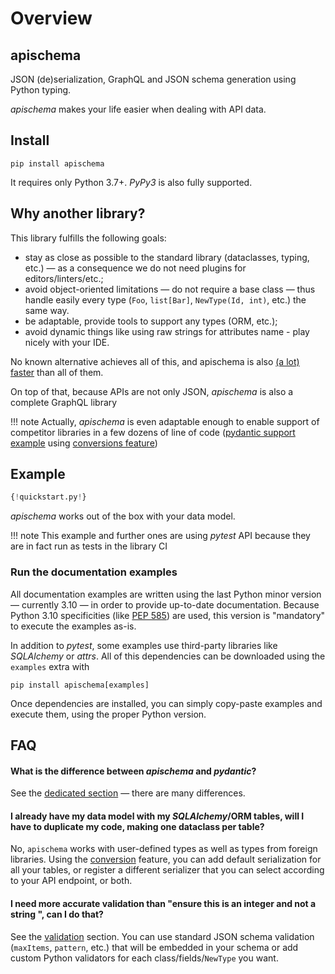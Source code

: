 # Overview

## apischema

JSON (de)serialization, GraphQL and JSON schema generation using Python typing.

*apischema* makes your life easier when dealing with API data.

<!--
## Documentation

[https://wyfo.github.io/apischema/](https://wyfo.github.io/apischema/)
-->

## Install
```shell
pip install apischema
```
It requires only Python 3.7+. *PyPy3* is also fully supported.

## Why another library?

<!--
(If you wonder how this differs from the *pydantic* library, see the [dedicated section of the documentation](difference_with_pydantic.md) — there are many differences.)
-->

This library fulfills the following goals:

- stay as close as possible to the standard library (dataclasses, typing, etc.) — as a consequence we do not need plugins for editors/linters/etc.;
- avoid object-oriented limitations — do not require a base class — thus handle easily every type (`Foo`, `list[Bar]`, `NewType(Id, int)`, etc.) the same way.
- be adaptable, provide tools to support any types (ORM, etc.);
- avoid dynamic things like using raw strings for attributes name - play nicely with your IDE.

No known alternative achieves all of this, and apischema is also [(a lot) faster](optimizations_and_benchmark.md#benchmark) than all of them.

On top of that, because APIs are not only JSON, *apischema* is also a complete GraphQL library

!!! note
    Actually, *apischema* is even adaptable enough to enable support of competitor libraries in a few dozens of line of code ([pydantic support example](examples/pydantic_support.md) using [conversions feature](conversions.md))

## Example

```python
{!quickstart.py!}
```
*apischema* works out of the box with your data model.

!!! note
    This example and further ones are using *pytest* API because they are in fact run as tests in the library CI

### Run the documentation examples

All documentation examples are written using the last Python minor version — currently 3.10 — in order to provide up-to-date documentation. Because Python 3.10 specificities (like [PEP 585](https://www.python.org/dev/peps/pep-0604/)) are used, this version is "mandatory" to execute the examples as-is.

In addition to *pytest*, some examples use third-party libraries like *SQLAlchemy* or *attrs*. All of this dependencies can be downloaded using the `examples` extra with
```shell
pip install apischema[examples]
```

Once dependencies are installed, you can simply copy-paste examples and execute them, using the proper Python version. 

## FAQ

#### What is the difference between *apischema* and *pydantic*?

See the [dedicated section](difference_with_pydantic.md) — there are many differences.

#### I already have my data model with my *SQLAlchemy*/ORM tables, will I have to duplicate my code, making one dataclass per table?
No, `apischema` works with user-defined types as well as types from foreign libraries. Using the [conversion](conversions.md) feature, you can add default serialization for all your tables, or register a different serializer that you can select according to your API endpoint, or both.

#### I need more accurate validation than "ensure this is an integer and not a string ", can I do that?
See the [validation](validation.md) section. You can use standard JSON schema validation (`maxItems`, `pattern`, etc.) that will be embedded in your schema or add custom Python validators for each class/fields/`NewType` you want.